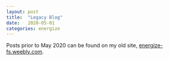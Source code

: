 ```yaml
---
layout: post
title:  "Legacy Blog"
date:   2020-05-01
categories: energize
---
```


Posts prior to May 2020 can be found on my old site, [energize-fs.weebly.com].

  [energize-fs.weebly.com]: https://energize-fs.weebly.com/
